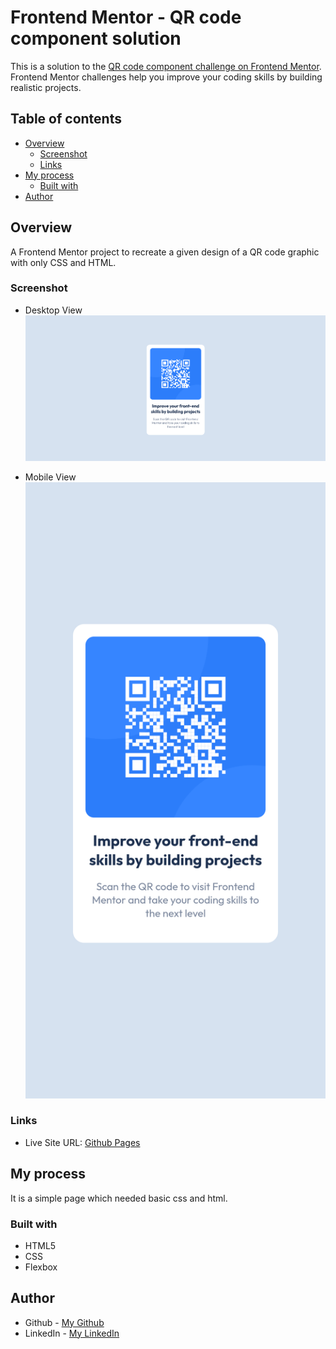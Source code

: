 # Frontend Mentor - QR code component solution

This is a solution to the [QR code component challenge on Frontend Mentor](https://www.frontendmentor.io/challenges/qr-code-component-iux_sIO_H). Frontend Mentor challenges help you improve your coding skills by building realistic projects. 

## Table of contents

- [Overview](#overview)
  - [Screenshot](#screenshot)
  - [Links](#links)
- [My process](#my-process)
  - [Built with](#built-with)
- [Author](#author)


## Overview
A Frontend Mentor project to recreate a given design of a QR code graphic with only CSS and HTML.
### Screenshot
- Desktop View
   ![Desktop View](./images/desktop-screeenshot.png)

- Mobile View
   ![Mobile View](./images/mobile-screenshot.png)

### Links

- Live Site URL: [Github Pages](https://paresh2421.github.io/qr-code-component-main/)

## My process
It is a simple page which needed basic css and html.

### Built with

- HTML5 
- CSS
- Flexbox

## Author

- Github - [My Github](https://github.com/Paresh2421)
- LinkedIn - [My LinkedIn](https://www.linkedin.com/in/paresh-nair-1987b4254)